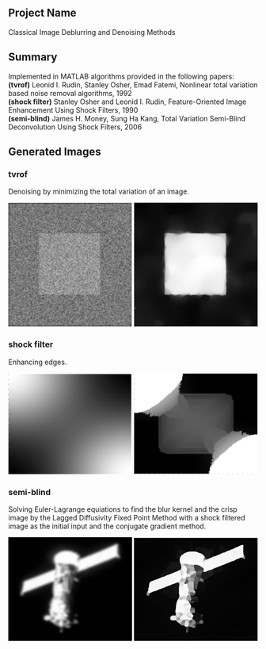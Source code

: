 ## Project Name 
Classical Image Deblurring and Denoising Methods

## Summary
Implemented in MATLAB algorithms provided in the following papers: <br>
**(tvrof)** Leonid I. Rudin, Stanley Osher, Emad Fatemi, Nonlinear total variation based noise removal algorithms, 1992<br>
**(shock filter)** Stanley Osher and Leonid I. Rudin, Feature-Oriented Image Enhancement Using Shock Filters, 1990<br>
**(semi-blind)** James H. Money, Sung Ha Kang, Total Variation Semi-Blind Deconvolution Using Shock Filters, 2006


## Generated Images
### tvrof
Denoising by minimizing the total variation of an image.
<p float="left">
  <img src="generated images/tvrof/tvrof-noisy.png" width="250" />
  <img src="generated images/tvrof/tvrof-denoised.png" width="250" /> 
</p>

### shock filter 
Enhancing edges.
<p float="left">
  <img src="generated images/shock filter/shockfilter-blurry.png" width="250" />
  <img src="generated images/shock filter/shockfilter-shocked.png" width="250" /> 
</p>

### semi-blind
Solving Euler-Lagrange equiations to find the blur kernel and the crisp image by the Lagged Diffusivity Fixed Point Method with a shock filtered image as the initial input and the conjugate gradient method.
<p float="left">
  <img src="generated images/semi-blind/semi-blind-blurry-image.png" width="250" />
  <img src="generated images/semi-blind/semi-blind-image-solution.png" width="250" /> 
</p>